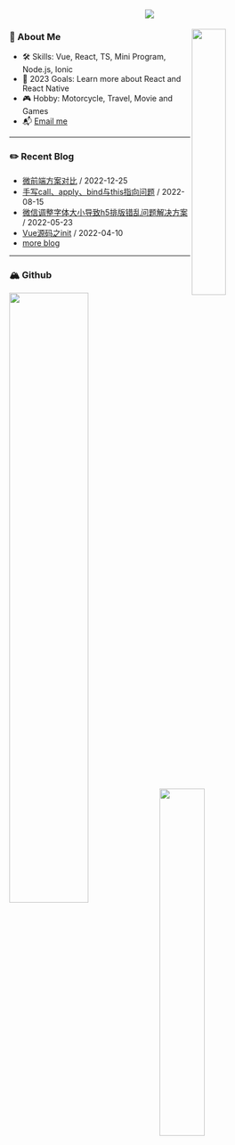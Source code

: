 <h1 align="center">
  <a href="https://git.io/typing-svg">
    <img src="https://readme-typing-svg.herokuapp.com/?lines=Hello,+There!+👋;This+is+Yahui+Jiang...;Nice+to+meet+you!&center=true&size=30">
  </a>
</h1>

<picture>
  <img align="right" width="35%" src="https://fastly.jsdelivr.net/gh/BestJarvan/pic-imgs/imgs/202303221702310.gif">
</picture>

### 🤵 About Me
- 🛠 Skills: Vue, React, TS, Mini Program, Node.js, Ionic
- 📜 2023 Goals: Learn more about React and React Native
- 🎮 Hobby: Motorcycle, Travel, Movie and Games
- 📬 [Email me](mailto:j532547613@gmail.com)

---

### ✏️ Recent Blog
- [微前端方案对比](https://www.jiangyh.cn/2022/12/25/vue/micro-frontends/index.html) / 2022-12-25
- [手写call、apply、bind与this指向问题](https://www.jiangyh.cn/2022/08/15/js/%E6%89%8B%E5%86%99call%E3%80%81apply%E3%80%81bind%E4%B8%8Ethis%E6%8C%87%E5%90%91%E9%97%AE%E9%A2%98/index.html) / 2022-08-15
- [微信调整字体大小导致h5排版错乱问题解决方案](https://www.jiangyh.cn/2022/05/23/wechat/wx-html/index.html) / 2022-05-23
- [Vue源码之init](https://www.jiangyh.cn/2022/04/10/vue/vue-init/index.html) / 2022-04-10
- [more blog](https://bestjarvan.gitee.io/)

---
<!-- github-readme-stats.vercel.app -->
### 🏔 Github
<img align="left" width="53%" src="https://readme-stats.clckblog.space/api?username=BestJarvan&show_icons=true&theme=react">
<img width="40%" src="https://readme-stats.clckblog.space/api/top-langs/?username=dongyuanwai&layout=compact&theme=react" />
